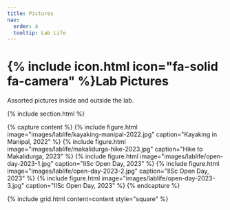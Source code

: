 ```yaml
---
title: Pictures
nav:
  order: 4
  tooltip: Lab Life
---
```


# {% include icon.html icon="fa-solid fa-camera" %}Lab Pictures

Assorted pictures inside and outside the lab.

{% include section.html %}

{% capture content %}
  {%
    include figure.html
    image="images/lablife/kayaking-manipal-2022.jpg"
    caption="Kayaking in Manipal, 2022"
  %}
  {%
    include figure.html
    image="images/lablife/makalidurga-hike-2023.jpg"
    caption="Hike to Makalidurga, 2023"
  %}
  {%
    include figure.html
    image="images/lablife/open-day-2023-1.jpg"
    caption="IISc Open Day, 2023"
  %}
  {%
    include figure.html
    image="images/lablife/open-day-2023-2.jpg"
    caption="IISc Open Day, 2023"
  %}
  {%
    include figure.html
    image="images/lablife/open-day-2023-3.jpg"
    caption="IISc Open Day, 2023"
  %}
{% endcapture %}

{%
  include grid.html
  content=content
  style="square"
%}
